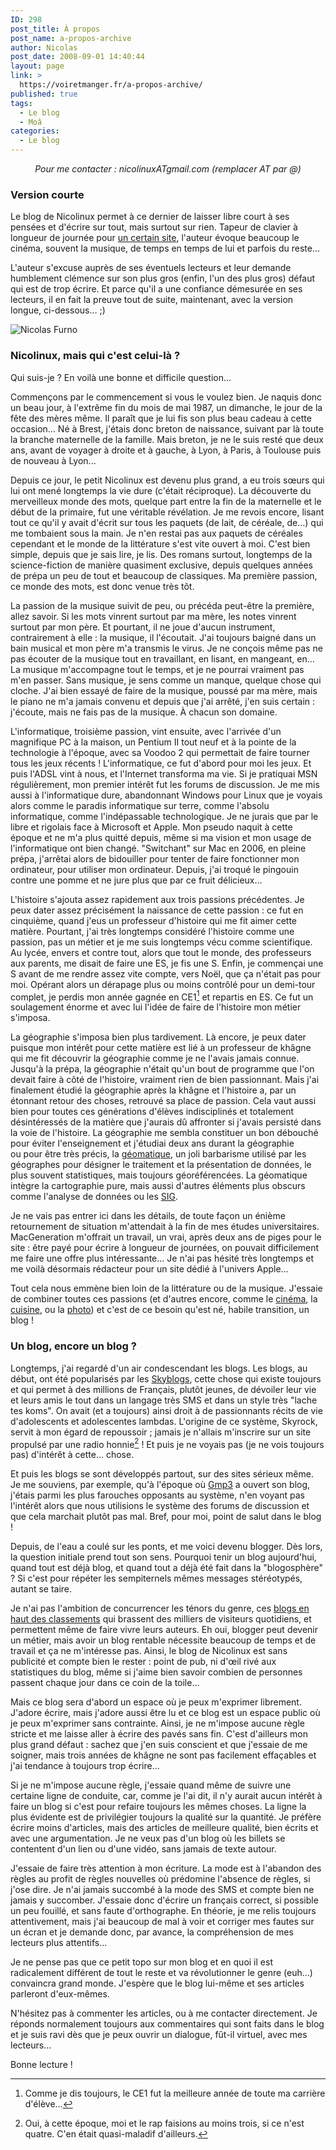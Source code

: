 ```yaml
---
ID: 298
post_title: À propos
post_name: a-propos-archive
author: Nicolas
post_date: 2008-09-01 14:40:44
layout: page
link: >
  https://voiretmanger.fr/a-propos-archive/
published: true
tags:
  - Le blog
  - Moâ
categories:
  - Le blog
---
```

<p style="text-align: center;"><em>Pour me contacter : nicolinuxATgmail.com (remplacer AT par @)</em></p>

### Version courte

Le blog de Nicolinux permet à ce dernier de laisser libre court à ses pensées et d'écrire sur tout, mais surtout sur rien. Tapeur de clavier à longueur de journée pour <a href="http://www.macg.co/">un certain site</a>, l'auteur évoque beaucoup le cinéma, souvent la musique, de temps en temps de lui et parfois du reste...

L'auteur s'excuse auprès de ses éventuels lecteurs et leur demande humblement clémence sur son plus gros (enfin, l'un des plus gros) défaut qui est de trop écrire. Et parce qu'il a une confiance démesurée en ses lecteurs, il en fait la preuve tout de suite, maintenant, avec la version longue, ci-dessous… ;)

<img class="aligncenter" src="https://voiretmanger.fr/wp-content/uploads/2008/09/nicolas-furno.jpg" alt="Nicolas Furno" />

### Nicolinux, mais qui c'est celui-là ?

Qui suis-je ? En voilà une bonne et difficile question…

Commençons par le commencement si vous le voulez bien. Je naquis donc un beau jour, à l'extrême fin du mois de mai 1987, un dimanche, le jour de la fête des mères même. Il paraît que je lui fis son plus beau cadeau à cette occasion... Né à Brest, j'étais donc breton de naissance, suivant par là toute la branche maternelle de la famille. Mais breton, je ne le suis resté que deux ans, avant de voyager à droite et à gauche, à Lyon, à Paris, à Toulouse puis de nouveau à Lyon...

Depuis ce jour, le petit Nicolinux est devenu plus grand, a eu trois sœurs qui lui ont mené longtemps la vie dure (c'était réciproque). La découverte du merveilleux monde des mots, quelque part entre la fin de la maternelle et le début de la primaire, fut une véritable révélation. Je me revois encore, lisant tout ce qu'il y avait d'écrit sur tous les paquets (de lait, de céréale, de...) qui me tombaient sous la main. Je n'en restai pas aux paquets de céréales cependant et le monde de la littérature s'est vite ouvert à moi. C'est bien simple, depuis que je sais lire, je lis. Des romans surtout, longtemps de la science-fiction de manière quasiment exclusive, depuis quelques années de prépa un peu de tout et beaucoup de classiques. Ma première passion, ce monde des mots, est donc venue très tôt.

La passion de la musique suivit de peu, ou précéda peut-être la première, allez savoir. Si les mots vinrent surtout par ma mère, les notes vinrent surtout par mon père. Et pourtant, il ne joue d'aucun instrument, contrairement à elle : la musique, il l'écoutait. J'ai toujours baigné dans un bain musical et mon père m'a transmis le virus. Je ne conçois même pas ne pas écouter de la musique tout en travaillant, en lisant, en mangeant, en... La musique m'accompagne tout le temps, et je ne pourrai vraiment pas m'en passer. Sans musique, je sens comme un manque, quelque chose qui cloche. J'ai bien essayé de faire de la musique, poussé par ma mère, mais le piano ne m'a jamais convenu et depuis que j'ai arrêté, j'en suis certain : j'écoute, mais ne fais pas de la musique. À chacun son domaine.

L'informatique, troisième passion, vint ensuite, avec l'arrivée d'un magnifique PC à la maison, un Pentium II tout neuf et à la pointe de la technologie à l'époque, avec sa Voodoo 2 qui permettait de faire tourner tous les jeux récents ! L'informatique, ce fut d'abord pour moi les jeux. Et puis l'ADSL vint à nous, et l'Internet transforma ma vie. Si je pratiquai MSN régulièrement, mon premier intérêt fut les forums de discussion. Je me mis aussi à l'informatique dure, abandonnant Windows pour Linux que je voyais alors comme le paradis informatique sur terre, comme l'absolu informatique, comme l'indépassable technologique. Je ne jurais que par le libre et rigolais face à Microsoft et Apple. Mon pseudo naquit à cette époque et ne m'a plus quitté depuis, même si ma vision et mon usage de l'informatique ont bien changé. "Switchant" sur Mac en 2006, en pleine prépa, j'arrêtai alors de bidouiller pour tenter de faire fonctionner mon ordinateur, pour utiliser mon ordinateur. Depuis, j'ai troqué le pingouin contre une pomme et ne jure plus que par ce fruit délicieux…

L'histoire s'ajouta assez rapidement aux trois passions précédentes. Je peux dater assez précisément la naissance de cette passion : ce fut en cinquième, quand j'eus un professeur d'histoire qui me fit aimer cette matière. Pourtant, j'ai très longtemps considéré l'histoire comme une passion, pas un métier et je me suis longtemps vécu comme scientifique. Au lycée, envers et contre tout, alors que tout le monde, des professeurs aux parents, me disait de faire une ES, je fis une S. Enfin, je commençai une S avant de me rendre assez vite compte, vers Noël, que ça n'était pas pour moi. Opérant alors un dérapage plus ou moins contrôlé pour un demi-tour complet, je perdis mon année gagnée en CE1[^1] et repartis en ES. Ce fut un soulagement énorme et avec lui l'idée de faire de l'histoire mon métier s'imposa.

La géographie s'imposa bien plus tardivement. Là encore, je peux dater puisque mon intérêt pour cette matière est lié à un professeur de khâgne qui me fit découvrir la géographie comme je ne l'avais jamais connue. Jusqu'à la prépa, la géographie n'était qu'un bout de programme que l'on devait faire à côté de l'histoire, vraiment rien de bien passionnant. Mais j'ai finalement étudié la géographie après la khâgne et l'histoire a, par un étonnant retour des choses, retrouvé sa place de passion. Cela vaut aussi bien pour toutes ces générations d'élèves indisciplinés et totalement désintéressés de la matière que j'aurais dû affronter si j'avais persisté dans la voie de l'histoire. La géographie me sembla constituer un bon débouché pour éviter l'enseignement et j'étudiai deux ans durant la géographie ou pour être très précis, la <a href="http://fr.wikipedia.org/wiki/Géomatique">géomatique</a>, un joli barbarisme utilisé par les géographes pour désigner le traitement et la présentation de données, le plus souvent statistiques, mais toujours géoréférencées. La géomatique intègre la cartographie pure, mais aussi d'autres éléments plus obscurs comme l'analyse de données ou les <a href="http://fr.wikipedia.org/wiki/Système_d%27information_géographique">SIG</a>.

Je ne vais pas entrer ici dans les détails, de toute façon un énième retournement de situation m'attendait à la fin de mes études universitaires. MacGeneration m'offrait un travail, un vrai, après deux ans de piges pour le site : être payé pour écrire à longueur de journées, on pouvait difficilement me faire une offre plus intéressante… Je n'ai pas hésité très longtemps et me voilà désormais rédacteur pour un site dédié à l'univers Apple…

Tout cela nous emmène bien loin de la littérature ou de la musique. J'essaie de combiner toutes ces passions (et d'autres encore, comme le <a href="https://voiretmanger.fr/index.php/category/critiques/cinema/">cinéma</a>, la <a href="https://voiretmanger.fr/index.php/tag/cuisine/">cuisine</a>, ou la <a href="http://www.flickr.com/photos/nicolinux/">photo</a>) et c'est de ce besoin qu'est né, habile transition, un blog !

### Un blog, encore un blog ?

Longtemps, j'ai regardé d'un air condescendant les blogs. Les blogs, au début, ont été popularisés par les <a href="http://www.skyrock.com/blog/">Skyblogs</a>, cette chose qui existe toujours et qui permet à des millions de Français, plutôt jeunes, de dévoiler leur vie et leurs amis le tout dans un langage très SMS et dans un style très "lache tes koms". On avait (et a toujours) ainsi droit à de passionnants récits de vie d'adolescents et adolescentes lambdas. L'origine de ce système, Skyrock, servit à mon égard de repoussoir ; jamais je n'allais m'inscrire sur un site propulsé par une radio honnie[^2] ! Et puis je ne voyais pas (je ne vois toujours pas) d'intérêt à cette... chose.

Et puis les blogs se sont développés partout, sur des sites sérieux même. Je me souviens, par exemple, qu'à l'époque où <a href="http://www.generationmp3.com/">Gmp3</a> a ouvert son blog, j'étais parmi les plus farouches opposants au système, n'en voyant pas l'intérêt alors que nous utilisions le système des forums de discussion et que cela marchait plutôt pas mal. Bref, pour moi, point de salut dans le blog !

Depuis, de l'eau a coulé sur les ponts, et me voici devenu blogger. Dès lors, la question initiale prend tout son sens. Pourquoi tenir un blog aujourd'hui, quand tout est déjà blog, et quand tout a déjà été fait dans la "blogosphère" ? Si c'est pour répéter les sempiternels mêmes messages stéréotypés, autant se taire.

Je n'ai pas l'ambition de concurrencer les ténors du genre, ces <a href="http://www.wikio.fr/blogs/top">blogs en haut des classements</a> qui brassent des milliers de visiteurs quotidiens, et permettent même de faire vivre leurs auteurs. Eh oui, blogger peut devenir un métier, mais avoir un blog rentable nécessite beaucoup de temps et de travail et ça ne m'intéresse pas. Ainsi, le blog de Nicolinux est sans publicité et compte bien le rester : point de pub, ni d'œil rivé aux statistiques du blog, même si j'aime bien savoir combien de personnes passent chaque jour dans ce coin de la toile…

Mais ce blog sera d'abord un espace où je peux m'exprimer librement. J'adore écrire, mais j'adore aussi être lu et ce blog est un espace public où je peux m'exprimer sans contrainte. Ainsi, je ne m'impose aucune règle stricte et me laisse aller à écrire des pavés sans fin. C'est d'ailleurs mon plus grand défaut : sachez que j'en suis conscient et que j'essaie de me soigner, mais trois années de khâgne ne sont pas facilement effaçables et j'ai tendance à toujours trop écrire…

Si je ne m'impose aucune règle, j'essaie quand même de suivre une certaine ligne de conduite, car, comme je l'ai dit, il n'y aurait aucun intérêt à faire un blog si c'est pour refaire toujours les mêmes choses. La ligne la plus évidente est de privilégier toujours la qualité sur la quantité. Je préfère écrire moins d'articles, mais des articles de meilleure qualité, bien écrits et avec une argumentation. Je ne veux pas d'un blog où les billets se contentent d'un lien ou d'une vidéo, sans jamais de texte autour.

J'essaie de faire très attention à mon écriture. La mode est à l'abandon des règles au profit de règles nouvelles où prédomine l'absence de règles, si j'ose dire. Je n'ai jamais succombé à la mode des SMS et compte bien ne jamais y succomber. J'essaie donc d'écrire un français correct, si possible un peu fouillé, et sans faute d'orthographe. En théorie, je me relis toujours attentivement, mais j'ai beaucoup de mal à voir et corriger mes fautes sur un écran et je demande donc, par avance, la compréhension de mes lecteurs plus attentifs…

Je ne pense pas que ce petit topo sur mon blog et en quoi il est radicalement différent de tout le reste et va révolutionner le genre (euh...) convaincra grand monde. J'espère que le blog lui-même et ses articles parleront d'eux-mêmes.

N'hésitez pas à commenter les articles, ou à me contacter directement. Je réponds normalement toujours aux commentaires qui sont faits dans le blog et je suis ravi dès que je peux ouvrir un dialogue, fût-il virtuel, avec mes lecteurs...

Bonne lecture !

[^1]: Comme je dis toujours, le CE1 fut la meilleure année de toute ma carrière d'élève…
[^2]: Oui, à cette époque, moi et le rap faisions au moins trois, si ce n'est quatre. C'en était quasi-maladif d'ailleurs.